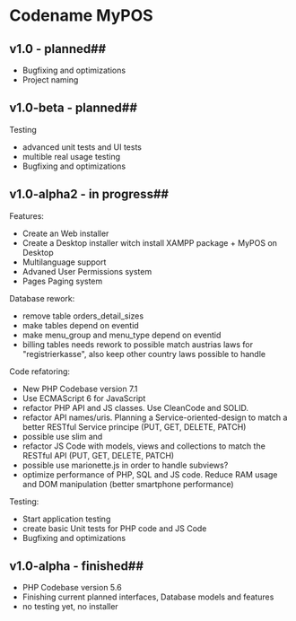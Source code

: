 # Codename MyPOS

## v1.0 - planned##

- Bugfixing and optimizations
- Project naming

## v1.0-beta - planned##

Testing

- advanced unit tests and UI tests
- multible real usage testing
- Bugfixing and optimizations


## v1.0-alpha2 - in progress##

Features:

- Create an Web installer
- Create a Desktop installer witch install XAMPP package + MyPOS on Desktop
- Multilanguage support
- Advaned User Permissions system
- Pages Paging system

Database rework:

- remove table orders_detail_sizes
- make tables depend on eventid
- make menu_group and menu_type depend on eventid
- billing tables needs rework to possible match austrias laws for "registrierkasse", also keep other country laws possible to handle

Code refatoring:

- New PHP Codebase version 7.1
- Use ECMAScript 6 for JavaScript
- refactor PHP API and JS classes. Use CleanCode and SOLID.
- refactor API names/uris. Planning a Service-oriented-design to match a better RESTful Service principe (PUT, GET, DELETE, PATCH)
- possible use slim and
- refactor JS Code with models, views and collections to match the RESTful API (PUT, GET, DELETE, PATCH)
- possible use marionette.js in order to handle subviews?
- optimize performance of PHP, SQL and JS code. Reduce RAM usage and DOM manipulation (better smartphone performance)

Testing:

- Start application testing
- create basic Unit tests for PHP code and JS Code
- Bugfixing and optimizations

## v1.0-alpha - finished##

- PHP Codebase version 5.6
- Finishing current planned interfaces, Database models and features
- no testing yet, no installer